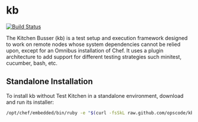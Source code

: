 # kb

[![Build Status](https://secure.travis-ci.org/opscode/kb.png)](https://travis-ci.org/opscode/kb)

The Kitchen Busser (kb) is a test setup and execution framework designed to
work on remote nodes whose system dependencies cannot be relied upon, except
for an Omnibus installation of Chef. It uses a plugin architecture to add
support for different testing strategies such minitest, cucumber, bash, etc.

## Standalone Installation

To install kb without Test Kitchen in a standalone environment, download and
run its installer:

```sh
/opt/chef/embedded/bin/ruby -e "$(curl -fsSkL raw.github.com/opscode/kb/go)"
```
